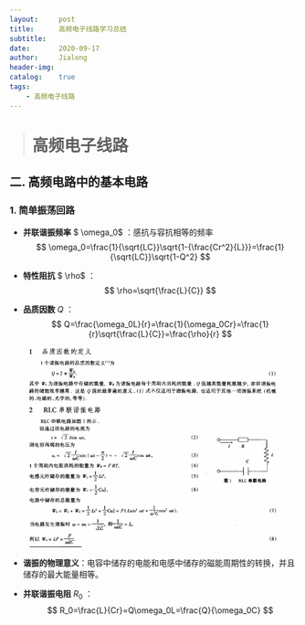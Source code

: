 ```yaml
---
layout:     post
title:      高频电子线路学习总结
subtitle:     
date:       2020-09-17
author:     Jialong
header-img: 
catalog:    true
tags:
    - 高频电子线路
---
```


> # 高频电子线路

## 二. 高频电路中的基本电路

### **1. 简单振荡回路**

- **并联谐振频率** $ \omega_0$ ：感抗与容抗相等的频率
  $$
  \omega_0=\frac{1}{\sqrt{LC}}\sqrt{1-{\frac{Cr^2}{L}}}=\frac{1}{\sqrt{LC}}\sqrt{1-Q^2}
  $$

- **特性阻抗** $ \rho$ ：
  $$
  \rho=\sqrt{\frac{L}{C}}
  $$
  

- **品质因数** $Q$ ：
  $$
  Q=\frac{\omega_0L}{r}=\frac{1}{\omega_0Cr}=\frac{1}{r}\sqrt{\frac{L}{C}}=\frac{\rho}{r}
  $$
  

  ![](https://raw.githubusercontent.com/Jialong-c/images/master/Blog/9-17/品质因数Q.png)

- **谐振的物理意义**：电容中储存的电能和电感中储存的磁能周期性的转换，并且储存的最大能量相等。

- **并联谐振电阻** $R_0$ ：
  $$
  R_0=\frac{L}{Cr}=Q\omega_0L=\frac{Q}{\omega_0C}
  $$
  








